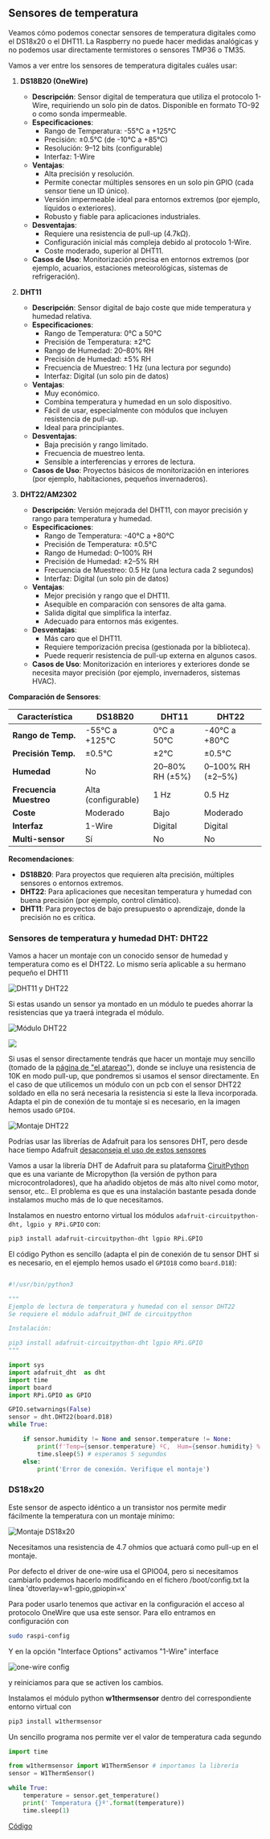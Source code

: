 ## Sensores de temperatura

Veamos cómo podemos conectar sensores de temperatura digitales como el DS18x20 o el DHT11. La Raspberry no puede hacer medidas analógicas y no podemos usar directamente termistores o sensores TMP36 o TM35.

Vamos a ver entre los sensores de temperatura digitales cuáles usar:

1. **DS18B20 (OneWire)**
    
    - **Descripción**: Sensor digital de temperatura que utiliza el protocolo 1-Wire, requiriendo un solo pin de datos. Disponible en formato TO-92 o como sonda impermeable.
    - **Especificaciones**:
        - Rango de Temperatura: -55°C a +125°C
        - Precisión: ±0.5°C (de -10°C a +85°C)
        - Resolución: 9–12 bits (configurable)
        - Interfaz: 1-Wire
    - **Ventajas**:
        - Alta precisión y resolución.
        - Permite conectar múltiples sensores en un solo pin GPIO (cada sensor tiene un ID único).
        - Versión impermeable ideal para entornos extremos (por ejemplo, líquidos o exteriores).
        - Robusto y fiable para aplicaciones industriales.
    - **Desventajas**:
        - Requiere una resistencia de pull-up (4.7kΩ).
        - Configuración inicial más compleja debido al protocolo 1-Wire.
        - Coste moderado, superior al DHT11.
    - **Casos de Uso**: Monitorización precisa en entornos extremos (por ejemplo, acuarios, estaciones meteorológicas, sistemas de refrigeración).
    
2. **DHT11**
    
    - **Descripción**: Sensor digital de bajo coste que mide temperatura y humedad relativa.
    - **Especificaciones**:
        - Rango de Temperatura: 0°C a 50°C
        - Precisión de Temperatura: ±2°C
        - Rango de Humedad: 20–80% RH
        - Precisión de Humedad: ±5% RH
        - Frecuencia de Muestreo: 1 Hz (una lectura por segundo)
        - Interfaz: Digital (un solo pin de datos)
    - **Ventajas**:
        - Muy económico.
        - Combina temperatura y humedad en un solo dispositivo.
        - Fácil de usar, especialmente con módulos que incluyen resistencia de pull-up.
        - Ideal para principiantes.
    - **Desventajas**:
        - Baja precisión y rango limitado.
        - Frecuencia de muestreo lenta.
        - Sensible a interferencias y errores de lectura.
    - **Casos de Uso**: Proyectos básicos de monitorización en interiores (por ejemplo, habitaciones, pequeños invernaderos).
    
3. **DHT22/AM2302**
    
    - **Descripción**: Versión mejorada del DHT11, con mayor precisión y rango para temperatura y humedad.
    - **Especificaciones**:
        - Rango de Temperatura: -40°C a +80°C
        - Precisión de Temperatura: ±0.5°C
        - Rango de Humedad: 0–100% RH
        - Precisión de Humedad: ±2–5% RH
        - Frecuencia de Muestreo: 0.5 Hz (una lectura cada 2 segundos)
        - Interfaz: Digital (un solo pin de datos)
    - **Ventajas**:
        - Mejor precisión y rango que el DHT11.
        - Asequible en comparación con sensores de alta gama.
        - Salida digital que simplifica la interfaz.
        - Adecuado para entornos más exigentes.
    - **Desventajas**:
        - Más caro que el DHT11.
        - Requiere temporización precisa (gestionada por la biblioteca).
        - Puede requerir resistencia de pull-up externa en algunos casos.
    - **Casos de Uso**: Monitorización en interiores y exteriores donde se necesita mayor precisión (por ejemplo, invernaderos, sistemas HVAC).

**Comparación de Sensores**:

|Característica|DS18B20|DHT11|DHT22|
|---|---|---|---|
|**Rango de Temp.**|-55°C a +125°C|0°C a 50°C|-40°C a +80°C|
|**Precisión Temp.**|±0.5°C|±2°C|±0.5°C|
|**Humedad**|No|20–80% RH (±5%)|0–100% RH (±2–5%)|
|**Frecuencia Muestreo**|Alta (configurable)|1 Hz|0.5 Hz|
|**Coste**|Moderado|Bajo|Moderado|
|**Interfaz**|1-Wire|Digital|Digital|
|**Multi-sensor**|Sí|No|No|

**Recomendaciones**:

- **DS18B20**: Para proyectos que requieren alta precisión, múltiples sensores o entornos extremos.
- **DHT22**: Para aplicaciones que necesitan temperatura y humedad con buena precisión (por ejemplo, control climático).
- **DHT11**: Para proyectos de bajo presupuesto o aprendizaje, donde la precisión no es crítica.


### Sensores de temperatura y humedad DHT: DHT22

Vamos a hacer  un montaje con un conocido sensor de humedad y temperatura como es el DHT22. Lo mismo sería aplicable a su hermano pequeño el DHT11

![DHT11 y DHT22](./images/DHT11_DHT22.png)


Si estas usando un sensor ya montado en un módulo te puedes ahorrar la resistencias que ya traerá integrada el módulo.

![Módulo DHT22](./images/modulo_DHT22.png)

![](./images/DHT22_raspberrry_bb.png)

Si usas el sensor directamente tendrás que hacer un montaje muy sencillo (tomado de la [página de "el atareao"](https://www.atareao.es/podcast/temperatura-con-la-raspberry/)), donde se incluye una resistencia de 10K en modo pull-up, que pondremos si usamos el sensor directamente. En el caso de que utilicemos un módulo con un pcb con el sensor DHT22 soldado en ella no será necesaria la resistencia si este la lleva incorporada. Adapta el pin de conexión de tu montaje si es necesario, en la imagen hemos usado `GPIO4`.

![Montaje DHT22](./images/montajeDHT22.png)


Podrías usar las librerías de Adafruit para los sensores DHT, pero desde hace tiempo Adafruit [desaconseja el uso de estos sensores](https://learn.adafruit.com/modern-replacements-for-dht11-dht22-sensors)

Vamos a  usar la librería DHT de Adafruit para su plataforma [CiruitPython](https://learn.adafruit.com/circuitpython-on-raspberrypi-linux/overview) que es una variante de Micropython (la versión de python para microcontroladores), que ha añadido objetos de más alto nivel como motor, sensor, etc.. El problema es que es una instalación bastante pesada donde instalamos mucho más de lo que necesitamos. 

Instalamos en nuestro entorno virtual los módulos `adafruit-circuitpython-dht, lgpio y RPi.GPIO` con:

```sh
pip3 install adafruit-circuitpython-dht lgpio RPi.GPIO
```

El código Python es sencillo (adapta el pin de conexión de tu sensor DHT si es necesario, en el ejemplo hemos usado el `GPIO18` como `board.D18`):

```python

#!/usr/bin/python3

"""
Ejemplo de lectura de temperatura y humedad con el sensor DHT22
Se requiere el módulo adafruit_DHT de circuitpython 

Instalación:

pip3 install adafruit-circuitpython-dht lgpio RPi.GPIO
"""

import sys
import adafruit_dht	 as dht
import time
import board
import RPi.GPIO as GPIO

GPIO.setwarnings(False)
sensor = dht.DHT22(board.D18)
while True:

    if sensor.humidity != None and sensor.temperature != None:
        print(f'Temp={sensor.temperature} ºC,  Hum={sensor.humidity} %')
        time.sleep(5) # esperamos 5 segundos
    else:
        print('Error de conexión. Verifique el montaje')

```
### DS18x20 

Este sensor de aspecto idéntico a un transistor nos permite medir fácilmente la temperatura con un montaje mínimo:

![Montaje DS18x20](./images/oneWireDS18x20.png)

Necesitamos una resistencia de 4.7 ohmios que actuará como pull-up en el montaje.

Por defecto el driver de one-wire usa el GPIO04, pero si necesitamos cambiarlo podemos hacerlo modificando en el fichero /boot/config.txt la línea 'dtoverlay=w1-gpio,gpiopin=x'

Para poder usarlo tenemos que activar en la configuración el acceso al protocolo OneWire que usa este sensor. Para ello entramos en configuración con 

```sh
sudo raspi-config
```
Y en la opción "Interface Options" activamos "1-Wire"  interface

![one-wire config](./images/one-wire_config.png)

y reiniciamos para que se activen los cambios.

Instalamos el módulo python **w1thermsensor** dentro del correspondiente entorno virtual con 

```sh
pip3 install w1thermsensor
```
Un sencillo programa nos permite ver el valor de temperatura cada segundo

```python
import time

from w1thermsensor import W1ThermSensor # importamos la librería
sensor = W1ThermSensor()

while True:
    temperature = sensor.get_temperature()
    print(' Temperatura {}º'.format(temperature))
    time.sleep(1) 
```

[Código](https://github.com/javacasm/RaspberryOnline2ed/blob/master/codigo/T6.2_test_ds18x20.py)
